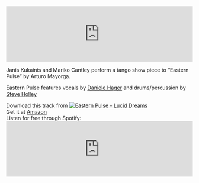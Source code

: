 <div class="embed-container"><iframe src="http://www.youtube.com/embed/LRIenUq3FHI" frameborder="0" height="auto" width="100%"></iframe></div>
<p>Janis Kukainis and Mariko Cantley perform a tango show piece to “Eastern Pulse” by Arturo Mayorga.</p>
<p>Eastern Pulse features vocals by <a href="http://www.danielehager.com" target="_blank">Daniele Hager</a> and drums/percussion by <a href="http://www.irishusa.com/holley" target="_blank">Steve Holley</a></p>
<p>Download this track from <a href="http://itunes.apple.com/us/album/eastern-pulse/id514977457?i=514977531&amp;uo=4" target="itunes_store"><img src="http://r.mzstatic.com/images/web/linkmaker/badge_itunes-sm.gif" alt="Eastern Pulse - Lucid Dreams" style="border: 0;"></a><br>
Get it at <a href="http://www.amazon.com/gp/product/B007PW0Q4G/ref=as_li_ss_tl?ie=UTF8&amp;tag=artumayodotco-20&amp;linkCode=as2&amp;camp=1789&amp;creative=390957&amp;creativeASIN=B007PW0Q4G">Amazon</a><img src="http://www.assoc-amazon.com/e/ir?t=artumayodotco-20&amp;l=as2&amp;o=1&amp;a=B007PW0Q4G" alt="" style="border:none !important; margin:0px !important;" height="1" width="1" border="0"><br>
Listen for free through Spotify: <iframe src="https://embed.spotify.com/?uri=spotify:track:7wiSL9kxJAdi8IbuctdVxB" allowtransparency="true" frameborder="0" height="auto" width="100%"></iframe></p>
<p><script type="text/javascript">amayorgaSetBg("video");</script></p>

